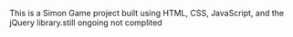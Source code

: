 This is a Simon Game project built using HTML, CSS, JavaScript, and the jQuery library.still ongoing not complited
